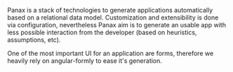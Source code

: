 Panax is a stack of technologies to generate applications automatically based on a relational data model. Customization and extensibility is done via configuration, nevertheless Panax aim is to generate an usable app with less possible interaction from the developer (based on heuristics, assumptions, etc).

One of the most important UI for an application are forms, therefore we heavily rely on angular-formly to ease it's generation.
